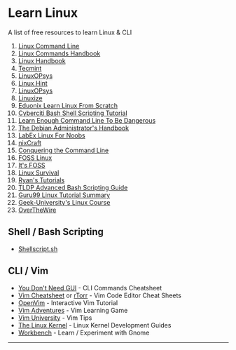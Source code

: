 # Learn Linux

A list of free resources to learn Linux & CLI

1. [Linux Command Line](https://lym.readthedocs.io/en/latest/index.html) <!-- 2. [Linux Journey](https://linuxjourney.com) (Temporarily down) -->
2. [Linux Commands Handbook](https://www.freecodecamp.org/news/the-linux-commands-handbook/)
3. [Linux Handbook](https://linuxhandbook.com)
4. [Tecmint](https://tecmint.com)
5. [LinuxOPsys](https://linuxopsys.com/)
6. [Linux Hint](https://linuxhint.com)
7. [LinuxOPsys](https://linuxopsys.com)
8. [Linuxize](https://linuxize.com)
9. [Eduonix Learn Linux From Scratch](https://eduonix.com/courses/system-programming/learn-linux-from-scratch)
10. [Cyberciti Bash Shell Scripting Tutorial](https://bash.cyberciti.biz/guide/Main_Page)
11. [Learn Enough Command Line To Be Dangerous](https://learnenough.com/command-line-tutorial)
12. [The Debian Administrator's Handbook](https://debian-handbook.info)
13. [LabEx Linux For Noobs](https://labex.io/courses/linux-for-noobs)
14. [nixCraft](https://cyberciti.biz)
15. [Conquering the Command Line](https://conqueringthecommandline.com)
16. [FOSS Linux](https://fosslinux.com)
17. [It's FOSS](https://itsfoss.com)
18. [Linux Survival](https://linuxsurvival.com)
19. [Ryan's Tutorials](https://ryanstutorials.net)
20. [TLDP Advanced Bash Scripting Guide](https://tldp.org/LDP/abs/html/)
21. [Guru99 Linux Tutorial Summary](https://guru99.com/unix-linux-tutorial.html)
22. [Geek-University's Linux Course ](https://geek-university.com/what-is-linux/)
23. [OverTheWire](https://overthewire.org/wargames/bandit/)

## Shell / Bash Scripting

- [Shellscript.sh](https://www.shellscript.sh/)


## CLI / Vim

- [You Don't Need GUI](https://github.com/you-dont-need/You-Dont-Need-GUI) - CLI Commands Cheatsheet
- [Vim Cheatsheet](https://i.ibb.co/FbdMMHN/460e75dd8543.png) or [rTorr](https://vim.rtorr.com/) - Vim Code Editor Cheat Sheets
- [OpenVim](https://www.openvim.com/) - Interactive Vim Tutorial
- [Vim Adventures](https://vim-adventures.com/) - Vim Learning Game
- [Vim University](https://github.com/wincent/vim-university) - Vim Tips
- [The Linux Kernel](https://www.kernel.org/doc/html/latest/) - Linux Kernel Development Guides 
- [Workbench](https://github.com/sonnyp/Workbench) - Learn / Experiment with Gnome

---


